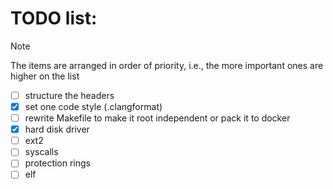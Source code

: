 # TODO list:
> [!NOTE]
> The items are arranged in order of priority, i.e., the more important ones are higher on the list

- [ ] structure the headers
- [x] set one code style (.clangformat)
- [ ] rewrite Makefile to make it root independent or pack it to docker
- [x] hard disk driver
- [ ] ext2
- [ ] syscalls
- [ ] protection rings
- [ ] elf
